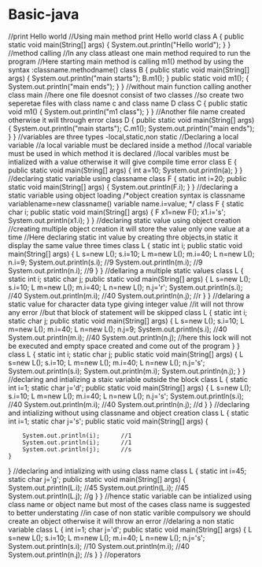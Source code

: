# Basic-java
//print Hello world 
//Using main method print Hello world
class A
{
  public static void main(String[] args)
  {
  System.out.println("Hello world");
  }
}
//method calling
//In any class atleast one main method required to run the program
//Here starting main method is calling m1() method by using the syntax :classname.methodname()
class B
{
 public static void main(String[] args)
  {
  System.out.println("main starts");
  B.m1();
  }
 public static void m1();
 {
 System.out.println("main ends");
 }
}
//without main function calling another class main
//here one file doesnot consist of two classes
//so create two seperetae files with class name c and class name D
class C
{
  public static void m1()
  {
  System.out.println("m1 class");
  }
}
//Another file name created otherwise it will through error
class D
{
  public static void main(String[] args)
  {
  System.out.println("main starts");
  C.m1();
  System.out.println("main ends");
  }
}
//variables are three types -local,static,non static
//Declaring a local variable
//a local variable must be declared inside a method
//local variable must be used in which method it is declared
//local varibles must be intialized with a value otherwise it will give compile time error
class  E
{
	public static void main(String[] args) 
	{
		int a=10;
		System.out.println(a);
	}
}
//declaring static variable using classname
class F 
{
	static int i=20;
	public static void main(String[] args) 
	{
		System.out.println(F.i);
	}
}
//declaring a static variable using object loading
/*object creation syntax is
   classname variablename=new classname()
   variable name.i=value; */
class F 
{
	static char i;
	public static void main(String[] args) 
	{
		F x1=new F();
		x1.i='s';
		System.out.println(x1.i);
	}
}
//declaring static value using object creation
//creating multiple object creation it will store the value only one value at a time 
//Here declaring static int value by creating thre objects,in static it display the same value three times 
class L 
{
	static int i;
	public static void main(String[] args) 
	{
		L s=new L();
		s.i=10;
		L m=new L();
		m.i=40;
		L n=new L();
		n.i=9;
		System.out.println(s.i);  //9
		System.out.println(m.i);  //9
		System.out.println(n.i);  //9
	}
}
//dellaring a multiple static values 
class L 
{
	static int i;
	static char j;
	public static void main(String[] args) 
	{
		L s=new L();
		s.i=10;
		L m=new L();
		m.i=40;
		L n=new L();
		n.j='r';
		System.out.println(s.i);	//40
		System.out.println(m.i);	//40
		System.out.println(n.j);	//r
	}
}
//delaring a static value for character data type giving integer value
//it will not throw any error
//but that block of statement will be skipped
class L 
{
	static int i;
	static char j;
	public static void main(String[] args) 
	{
		L s=new L();
		s.i=10;
		L m=new L();
		m.i=40;
		L n=new L();
		n.j=9;
		System.out.println(s.i);	//40
		System.out.println(m.i);	//40
		System.out.println(n.j);	//here this lock will not be executed and empty space created and come out of the program
	}
}
class L 
{
	static int i;
	static char j;
	public static void main(String[] args) 
	{
		L s=new L();
		s.i=10;
		L m=new L();
		m.i=40;
		L n=new L();
		n.j='s';
		System.out.println(s.i);
		System.out.println(m.i);
		System.out.println(n.j);
	}
}
//declaring  and intializing a staic variable outside the block
class L 
{
	static int i=1;
	static char j='d';
	public static void main(String[] args) 
	{
		L s=new L();
		s.i=10;
		L m=new L();
		m.i=40;
		L n=new L();
		n.j='s';
		System.out.println(s.i);	//40
		System.out.println(m.i);	//40
		System.out.println(n.j);	//d
	}
}
//declaring and intializing without using classname and object creation
class L 
{
	static int i=1;
	static char j='s';
	public static void main(String[] args) 
	{
		
		System.out.println(i);		//1
		System.out.println(i);		//1
		System.out.println(j);		//s
	}
}
//declaring and intializing with using class name
class L 
{
	static int i=45;
	static char j='g';
	public static void main(String[] args) 
	{
		System.out.println(L.i);	//45
		System.out.println(L.i);	//45
		System.out.println(L.j);	//g
	}
}
//hence static variable can be intialized using class name or object name but most of the cases class name is suggested to better understating
//in case of non static varible compulsory we should create an object otherwise it will throw an error
//delaring a non static variable
class L 
{
	int i=1;
	char j='d';
	public static void main(String[] args) 
	{
		L s=new L();
		s.i=10;
		L m=new L();
		m.i=40;
		L n=new L();
		n.j='s';
		System.out.println(s.i);		//10
		System.out.println(m.i);		//40
		System.out.println(n.j);		//s
	}
}
//operators


